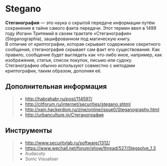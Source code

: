 # Stegano

__Стеганография__ — это наука о скрытой передаче информации путём сохранения в тайне самого факта передачи. Этот термин ввел в 1499 году Иоганн Тритемий в своем трактате «Стеганография» (Steganographia), зашифрованном под магическую книгу.  
В отличие от криптографии, которая скрывает содержимое секретного сообщения, стеганография скрывает сам факт его существования. Как правило, сообщение будет выглядеть как что-либо иное, например, как изображение, статья, список покупок, письмо или судоку. Стеганографию обычно используют совместно с методами криптографии, таким образом, дополняя её.

## Дополнительная информация
> * http://habrahabr.ru/post/114597/
> * http://citforum.ru/internet/securities/stegano.shtml
> * http://xain.hackerdom.ru/zine/online/issue0/Steganography.html
> * http://urbanculture.in/Стеганография

## Инструменты
> * http://www.securitylab.ru/software/1312/
> * https://www.wechall.net/forum/show/thread/527/Stegsolve_1.3
> * Audacuty
> * Sonic Visualiser
